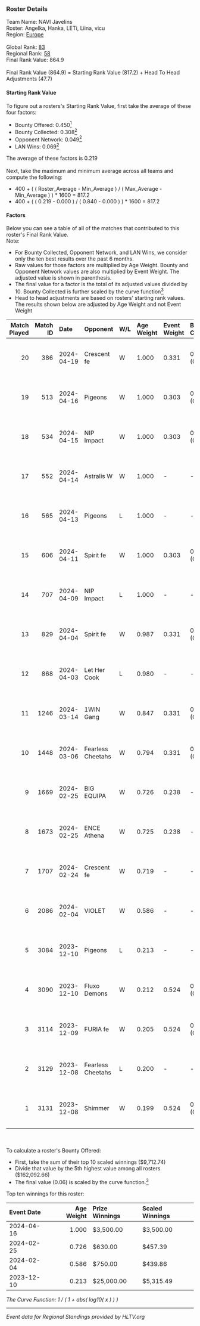 ### Roster Details<br />
Team Name: NAVI Javelins<br />
Roster: Angelka, Hanka, LETi, Liina, vicu<br />
Region: [Europe]( ../standings_europe.md)<br />
<br />
Global Rank: [83](../standings_global.md)<br />
Regional Rank: [58]( ../standings_europe.md)<br />
Final Rank Value:  864.9<br />
<br />
Final Rank Value (864.9) = Starting Rank Value (817.2) + Head To Head Adjustments (47.7)<br />

#### Starting Rank Value<br />
To figure out a rosters's Starting Rank Value, first take the average of these four factors:<br />
- Bounty Offered: 0.450[<sup>1</sup>](#table2)
- Bounty Collected: 0.308[<sup>2</sup>](#table1)
- Opponent Network: 0.049[<sup>2</sup>](#table1)
- LAN Wins: 0.069[<sup>2</sup>](#table1)

The average of these factors is 0.219<br />
<br />
Next, take the maximum and minimum average across all teams and compute the following:<br />
- 400 + ( ( Roster_Average - Min_Average ) / ( Max_Average - Min_Average ) ) * 1600 = 817.2
- 400 + ( ( 0.219 - 0.000 ) / ( 0.840 - 0.000 ) ) * 1600 = 817.2


#### Factors<br />
Below you can see a table of all of the matches that contributed to this roster's Final Rank Value.<br />
Note:<br />

- For Bounty Collected, Opponent Network, and LAN Wins, we consider only the ten best results over the past 6 months.
- Raw values for those factors are multiplied by Age Weight. Bounty and Opponent Network values are also multiplied by Event Weight. The adjusted value is shown in parenthesis.
- The final value for a factor is the total of its adjusted values divided by 10. Bounty Collected is further scaled by the curve function[<sup>3</sup>](#curveFunction)
- Head to head adjustments are based on rosters' starting rank values. The results shown below are adjusted by Age Weight and not Event Weight
<span id="table1"></span><br />


| Match Played | Match ID | Date       | Opponent          | W/L | Age Weight | Event Weight | Bounty Collected | Opponent Network | LAN Wins  | H2H Adj. | Roster                            |
| -: | -: | :- | :- | :- | :- | :- | :- | :- | :- | -: | :- |
|           20 |      386 | 2024-04-19 | Crescent fe       | W   | 1.000      | 0.331        | 0.008 (0.003)    | -                | 0 (0.000) |     6.21 | Angelka, Hanka, LETi, Liina, vicu |
|           19 |      513 | 2024-04-16 | Pigeons           | W   | 1.000      | 0.303        | 0.090 (0.027)    | 0.373 (0.113)    | 0 (0.000) |    18.54 | Angelka, Hanka, LETi, Liina, vicu |
|           18 |      534 | 2024-04-15 | NIP Impact        | W   | 1.000      | 0.303        | 0.011 (0.003)    | 0.266 (0.081)    | 0 (0.000) |    12.52 | Angelka, Hanka, LETi, Liina, vicu |
|           17 |      552 | 2024-04-14 | Astralis W        | W   | 1.000      | -            | -                | -                | 0 (0.000) |     7.28 | Angelka, Hanka, LETi, Liina, vicu |
|           16 |      565 | 2024-04-13 | Pigeons           | L   | 1.000      | -            | -                | -                | -         |   -12.27 | Angelka, Hanka, LETi, Liina, vicu |
|           15 |      606 | 2024-04-11 | Spirit fe         | W   | 1.000      | 0.303        | 0.010 (0.003)    | 0.105 (0.032)    | 0 (0.000) |     7.89 | Angelka, Hanka, LETi, Liina, vicu |
|           14 |      707 | 2024-04-09 | NIP Impact        | L   | 1.000      | -            | -                | -                | -         |   -18.82 | Angelka, Hanka, LETi, Liina, vicu |
|           13 |      829 | 2024-04-04 | Spirit fe         | W   | 0.987      | 0.331        | 0.010 (0.003)    | 0.105 (0.034)    | 0 (0.000) |     8.62 | Angelka, Hanka, LETi, Liina, vicu |
|           12 |      868 | 2024-04-03 | Let Her Cook      | L   | 0.980      | -            | -                | -                | -         |   -22.44 | Angelka, Hanka, LETi, Liina, vicu |
|           11 |     1246 | 2024-03-14 | 1WIN Gang         | W   | 0.847      | 0.331        | 0.006 (0.002)    | -                | 0 (0.000) |     5.44 | Angelka, Hanka, LETi, Liina, vicu |
|           10 |     1448 | 2024-03-06 | Fearless Cheetahs | W   | 0.794      | 0.331        | 0.030 (0.008)    | 0.192 (0.050)    | -         |     9.44 | Angelka, Hanka, LETi, Liina, vicu |
|            9 |     1669 | 2024-02-25 | BIG EQUIPA        | W   | 0.726      | 0.238        | -                | 0.334 (0.058)    | -         |     7.75 | Angelka, Hanka, LETi, Liina, vicu |
|            8 |     1673 | 2024-02-25 | ENCE Athena       | W   | 0.725      | 0.238        | -                | 0.142 (0.025)    | -         |     7.03 | Angelka, Hanka, LETi, Liina, vicu |
|            7 |     1707 | 2024-02-24 | Crescent fe       | W   | 0.719      | -            | -                | -                | -         |     6.70 | Angelka, Hanka, LETi, Liina, vicu |
|            6 |     2086 | 2024-02-04 | VIOLET            | W   | 0.586      | -            | -                | -                | -         |     2.87 | Angelka, Hanka, LETi, Liina, vicu |
|            5 |     3084 | 2023-12-10 | Pigeons           | L   | 0.213      | -            | -                | -                | -         |    -3.00 | Angelka, Hanka, LETi, Liina, vicu |
|            4 |     3090 | 2023-12-10 | Fluxo Demons      | W   | 0.212      | 0.524        | 0.020 (0.002)    | 0.329 (0.037)    | 1 (0.212) |     2.77 | Angelka, Hanka, LETi, Liina, vicu |
|            3 |     3114 | 2023-12-09 | FURIA fe          | W   | 0.205      | 0.524        | 0.027 (0.003)    | 0.253 (0.027)    | 1 (0.205) |     2.55 | Angelka, Hanka, LETi, Liina, vicu |
|            2 |     3129 | 2023-12-08 | Fearless Cheetahs | L   | 0.200      | -            | -                | -                | -         |    -3.73 | Angelka, Hanka, LETi, Liina, vicu |
|            1 |     3131 | 2023-12-08 | Shimmer           | W   | 0.199      | 0.524        | 0.024 (0.002)    | 0.325 (0.034)    | 1 (0.199) |     2.31 | Angelka, Hanka, LETi, Liina, vicu |

<br />
<span id="table2"></span><br />
To calculate a roster's Bounty Offered:<br />

- First, take the sum of their top 10 scaled winnings ($9,712.74)
- Divide that value by the 5th highest value among all rosters ($162,092.66)
- The final value (0.06) is scaled by the curve function.[<sup>3</sup>](#curveFunction)

Top ten winnings for this roster:<br />

| Event Date | Age Weight | Prize Winnings | Scaled Winnings |
| :- | -: | :- | :- |
| 2024-04-16 |      1.000 | $3,500.00      | $3,500.00       |
| 2024-02-25 |      0.726 | $630.00        | $457.39         |
| 2024-02-04 |      0.586 | $750.00        | $439.86         |
| 2023-12-10 |      0.213 | $25,000.00     | $5,315.49       |


<span id="curveFunction"></span>_The Curve Function: 1 / ( 1 + abs( log10( x ) ) )_<br />

---
_Event data for Regional Standings provided by HLTV.org_<br />
